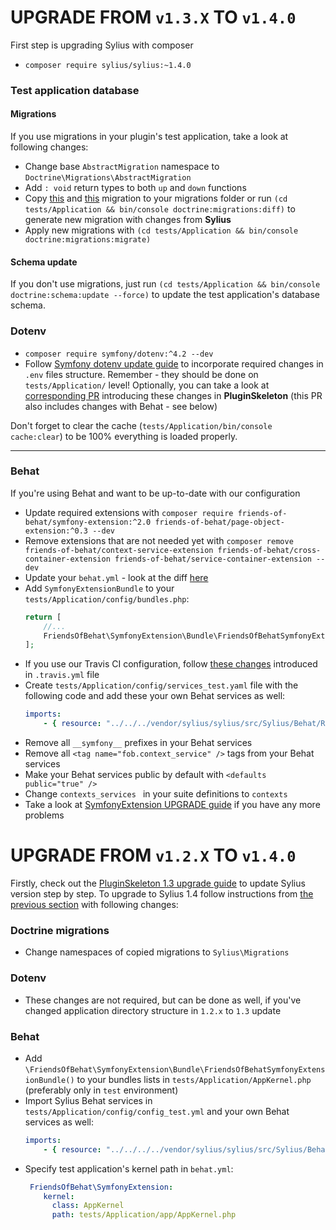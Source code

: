 # UPGRADE FROM `v1.3.X` TO `v1.4.0`

First step is upgrading Sylius with composer

- `composer require sylius/sylius:~1.4.0`

### Test application database

#### Migrations

If you use migrations in your plugin's test application, take a look at following changes:

* Change base `AbstractMigration` namespace to `Doctrine\Migrations\AbstractMigration`
* Add `: void` return types to both `up` and `down` functions
* Copy [this](https://github.com/Sylius/Sylius-Standard/blob/1.4/src/Migrations/Version20190109095211.php) and [this](https://github.com/Sylius/Sylius-Standard/blob/1.4/src/Migrations/Version20190109160409.php) migration to your migrations folder or run `(cd tests/Application && bin/console doctrine:migrations:diff)` to generate new migration with changes from **Sylius**
* Apply new migrations with `(cd tests/Application && bin/console doctrine:migrations:migrate)`

#### Schema update

If you don't use migrations, just run `(cd tests/Application && bin/console doctrine:schema:update --force)` to update the test application's database schema.

### Dotenv

* `composer require symfony/dotenv:^4.2 --dev`
* Follow [Symfony dotenv update guide](https://symfony.com/doc/current/configuration/dot-env-changes.html) to incorporate required changes in `.env` files structure. Remember - they should be done on `tests/Application/` level! Optionally, you can take a look at [corresponding PR](https://github.com/Sylius/PluginSkeleton/pull/156/) introducing these changes in **PluginSkeleton** (this PR also includes changes with Behat - see below)

Don't forget to clear the cache (`tests/Application/bin/console cache:clear`) to be 100% everything is loaded properly.

---

### Behat

If you're using Behat and want to be up-to-date with our configuration

* Update required extensions with `composer require friends-of-behat/symfony-extension:^2.0 friends-of-behat/page-object-extension:^0.3 --dev`
* Remove extensions that are not needed yet with `composer remove friends-of-behat/context-service-extension friends-of-behat/cross-container-extension friends-of-behat/service-container-extension --dev`
* Update your `behat.yml` - look at the diff [here](https://github.com/Sylius/Sylius-Standard/pull/322/files#diff-7bde54db60a6e933518d8b61b929edce)
* Add `SymfonyExtensionBundle` to your `tests/Application/config/bundles.php`:
    ```php
    return [
        //...
        FriendsOfBehat\SymfonyExtension\Bundle\FriendsOfBehatSymfonyExtensionBundle::class => ['test' => true, 'test_cached' => true],
    ];
    ```
* If you use our Travis CI configuration, follow [these changes](https://github.com/Sylius/PluginSkeleton/pull/156/files#diff-354f30a63fb0907d4ad57269548329e3) introduced in `.travis.yml` file
* Create `tests/Application/config/services_test.yaml` file with the following code and add these your own Behat services as well:
    ```yaml
    imports:
        - { resource: "../../../vendor/sylius/sylius/src/Sylius/Behat/Resources/config/services.xml" }
    ```
* Remove all `__symfony__` prefixes in your Behat services
* Remove all `<tag name="fob.context_service" />` tags from your Behat services
* Make your Behat services public by default with `<defaults public="true" />`
* Change `contexts_services ` in your suite definitions to `contexts`
* Take a look at [SymfonyExtension UPGRADE guide](https://github.com/FriendsOfBehat/SymfonyExtension/blob/master/UPGRADE-2.0.md) if you have any more problems

# UPGRADE FROM `v1.2.X` TO `v1.4.0`

Firstly, check out the [PluginSkeleton 1.3 upgrade guide](https://github.com/Sylius/PluginSkeleton/blob/1.4/UPGRADE-1.3.md) to update Sylius version step by step.
To upgrade to Sylius 1.4 follow instructions from [the previous section](https://github.com/Sylius/PluginSkeleton/blob/1.4/UPGRADE-1.4.md#upgrade-from-v13x-to-v140) with following changes:

### Doctrine migrations

* Change namespaces of copied migrations to `Sylius\Migrations`

### Dotenv

* These changes are not required, but can be done as well, if you've changed application directory structure in `1.2.x` to `1.3` update

### Behat

* Add `\FriendsOfBehat\SymfonyExtension\Bundle\FriendsOfBehatSymfonyExtensionBundle()` to your bundles lists in `tests/Application/AppKernel.php` (preferably only in `test` environment)
* Import Sylius Behat services in `tests/Application/config/config_test.yml` and your own Behat services as well:
    ```yaml
    imports:
        - { resource: "../../../../vendor/sylius/sylius/src/Sylius/Behat/Resources/config/services.xml" }
    ```
* Specify test application's kernel path in `behat.yml`:
    ```yaml
     FriendsOfBehat\SymfonyExtension:
        kernel:
          class: AppKernel
          path: tests/Application/app/AppKernel.php
    ```
